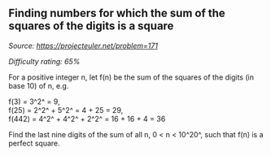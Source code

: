 Finding numbers for which the sum of the squares of the digits is a square
--------------------------------------------------------------------------

*Source: https://projecteuler.net/problem=171*


*Difficulty rating: 65%*

For a positive integer n, let f(n) be the sum of the squares of the
digits (in base 10) of n, e.g.

f(3) = 3^2^ = 9,\
 f(25) = 2^2^ + 5^2^ = 4 + 25 = 29,\
 f(442) = 4^2^ + 4^2^ + 2^2^ = 16 + 16 + 4 = 36

Find the last nine digits of the sum of all n, 0 \< n \< 10^20^, such
that f(n) is a perfect square.
